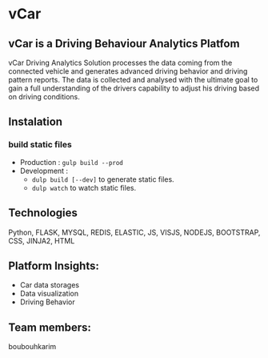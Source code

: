 # vCar
## vCar is a Driving Behaviour Analytics Platfom
vCar Driving Analytics Solution processes the data coming from the connected vehicle and generates advanced driving behavior
and driving pattern reports. The data is collected and analysed with the ultimate goal to gain a full understanding of
the drivers capability to adjust his driving based on driving conditions.

## Instalation
### build static files
* Production :
`gulp build --prod`
* Development :
    * `dulp build [--dev]` to generate static files.
    * `dulp watch` to watch static files.



## Technologies

Python, FLASK, MYSQL, REDIS, ELASTIC, JS, VISJS, NODEJS, BOOTSTRAP, CSS, JINJA2, HTML

## Platform Insights:

 * Car data storages
 * Data visualization
 * Driving Behavior

## Team members:

boubouhkarim
